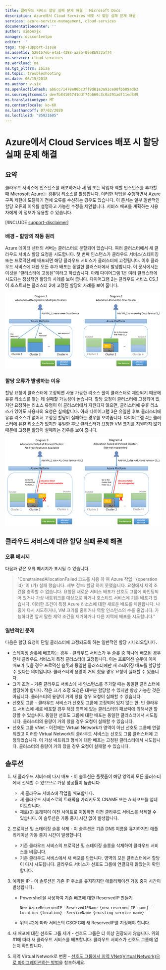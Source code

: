 ```yaml
---
title: 클라우드 서비스 할당 실패 문제 해결 | Microsoft Docs
description: Azure에서 Cloud Services 배포 시 할당 실패 문제 해결
services: azure-service-management, cloud-services
documentationcenter: ''
author: simonxjx
manager: dcscontentpm
editor: ''
tags: top-support-issue
ms.assetid: 529157eb-e4a1-4388-aa2b-09e8b923af74
ms.service: cloud-services
ms.workload: na
ms.tgt_pltfrm: ibiza
ms.topic: troubleshooting
ms.date: 06/15/2018
ms.author: v-six
ms.openlocfilehash: ab6cc71478e80bc3ff9d81a3a91ce90fbb09adb3
ms.sourcegitcommit: dee7b84104741ddf74b660c3c0a291adf11ed349
ms.translationtype: MT
ms.contentlocale: ko-KR
ms.lasthandoff: 07/02/2020
ms.locfileid: "85921605"
---
```

# <a name="troubleshooting-allocation-failure-when-you-deploy-cloud-services-in-azure"></a>Azure에서 Cloud Services 배포 시 할당 실패 문제 해결
## <a name="summary"></a>요약
클라우드 서비스에 인스턴스를 배포하거나 새 웹 또는 작업자 역할 인스턴스를 추가할 때 Microsoft Azure는 컴퓨팅 리소스를 할당합니다. 이러한 작업을 수행하면서 Azure 구독 제한에 도달하기 전에 오류를 수신하는 경우도 있습니다. 이 문서는 일부 일반적인 할당 오류의 이유를 설명하고 가능한 수정을 제안합니다. 서비스 배포를 계획하는 사용자에게 이 정보가 유용할 수 있습니다.

[!INCLUDE [support-disclaimer](../../includes/support-disclaimer.md)]

### <a name="background--how-allocation-works"></a>배경 – 할당의 작동 원리
Azure 데이터 센터의 서버는 클러스터로 분할되어 있습니다. 여러 클러스터에서 새 클라우드 서비스 할당 요청을 시도합니다. 첫 번째 인스턴스가 클라우드 서비스(스테이징 또는 프로덕션)에 배포되면 해당 클라우드 서비스가 클러스터에 고정됩니다. 이후 클라우드 서비스에 대한 모든 추가 배포는 동일한 클러스터에서 발생합니다. 이 문서에서는 이것을 “클러스터에 고정된”이라고 하겠습니다. 아래 다이어그램 1은 여러 클러스터에 시도되는 정상적인 할당의 사례를 보여 줍니다. 다이어그램 2는 클라우드 서비스 CS_1이 호스트되는 클러스터 2에 고정된 할당의 사례를 보여 줍니다.

![할당 다이어그램](./media/cloud-services-allocation-failure/Allocation1.png)

### <a name="why-allocation-failure-happens"></a>할당 오류가 발생하는 이유
할당 요청이 클러스터에 고정되면 사용 가능한 리소스 풀이 클러스터로 제한되기 때문에 유휴 리소스를 찾는 데 실패할 가능성이 높습니다. 할당 요청이 클러스터에 고정되어 있지만 요청하는 리소스 유형이 이 클러스터에서 지원되지 않으면, 클러스터에 유휴 리소스가 있어도 사용자의 요청은 실패합니다. 아래 다이어그램 3은 유일한 후보 클러스터에 유휴 리소스가 없어서 고정된 할당이 실패하는 경우를 보여줍니다. 다이어그램 4는 클러스터에 유휴 리소스가 있지만 유일한 후보 클러스터가 요청한 VM 크기를 지원하지 않기 때문에 고정된 할당이 실패하는 경우를 보여 줍니다.

![고정된 할당 오류](./media/cloud-services-allocation-failure/Allocation2.png)

## <a name="troubleshooting-allocation-failure-for-cloud-services"></a>클라우드 서비스에 대한 할당 실패 문제 해결
### <a name="error-message"></a>오류 메시지
다음과 같은 오류 메시지가 표시될 수 있습니다.

> "ConstrainedAllocationFailed 코드를 사용 하 여 Azure 작업 ' {operation id} '이 (가) 실패 했습니다. 세부 정보: 할당 하지 못했습니다. 요청에서 제약 조건을 충족할 수 없습니다. 요청된 새로운 서비스 배포가 선호도 그룹에 바인딩되어 있거나 가상 네트워크를 대상으로 하거나 호스티드 서비스에 기존 배포가 있습니다. 이러한 조건이 특정 Azure 리소스에 대한 새로운 배포를 제한합니다. 나중에 다시 시도하거나, VM 크기를 줄이거나 역할 인스턴스의 수를 줄입니다. 가능하다면 앞서 말한 제약 조건을 제거하거나 다른 지역에 배포를 시도합니다.”

### <a name="common-issues"></a>일반적인 문제
다음은 할당 요청이 단일 클러스터에 고정되도록 하는 일반적인 할당 시나리오입니다.

* 스테이징 슬롯에 배포하는 경우 - 클라우드 서비스가 두 슬롯 중 하나에 배포된 경우 전체 클라우드 서비스가 특정 클러스터에 고정됩니다.  이는 프로덕션 슬롯에 이미 배포가 있을 경우 프로덕션 슬롯과 동일한 클러스터에만 새 스테이징 배포를 할당할 수 있다는 의미입니다. 클러스터의 용량이 거의 찼을 경우 요청이 실패할 수 있습니다.
* 크기 조정 - 기존 클라우드 서비스에 새 인스턴스를 추가할 때는 동일한 클러스터에 할당해야 합니다.  작은 크기 조정 요청은 대부분 할당할 수 있지만 항상 가능한 것은 아닙니다. 클러스터의 용량이 거의 찼을 경우 요청이 실패할 수 있습니다.
* 선호도 그룹 - 클라우드 서비스가 선호도 그룹에 고정되어 있지 않는 한, 빈 클라우드 서비스에 새로 배포할 경우 해당 영역에 있는 클러스터의 패브릭에 의해서만 할당할 수 있습니다. 동일한 선호도 그룹에 대한 배포는 동일한 클러스터에서 시도됩니다. 클러스터의 용량이 거의 찼을 경우 요청이 실패할 수 있습니다.
* 선호도 그룹 vNet - 이전에는 Virtual Network가 영역이 아닌 선호도 그룹에 연결되었고 이러한 Virtual Network의 클라우드 서비스는 선호도 그룹 클러스터에 고정되었습니다. 이 가상 네트워크 형식에 대한 배포는 고정된 클러스터에서 시도됩니다. 클러스터의 용량이 거의 찼을 경우 요청이 실패할 수 있습니다.

## <a name="solutions"></a>솔루션
1. 새 클라우드 서비스에 다시 배포 - 이 솔루션은 플랫폼이 해당 영역의 모든 클러스터에서 선택할 수 있으므로 가장 성공률이 높습니다.

   * 새 클라우드 서비스에 작업을 배포합니다.  
   * 새 클라우드 서비스로의 트래픽을 가리키도록 CNAME 또는 A 레코드를 업데이트합니다.
   * 제로(0) 트래픽이 이전 사이트로 이동하면 이전 클라우드 서비스를 삭제할 수 있습니다. 이 솔루션은 가동 중지 시간 없이 발생합니다.
2. 프로덕션 및 스테이징 슬롯 삭제 - 이 솔루션은 기존 DNS 이름을 유지하지만 애플리케이션 가동 중지 시간이 발생합니다.

   * 기존 클라우드 서비스의 프로덕션 및 스테이징 슬롯을 삭제하여 클라우드 서비스를 비웁니다.
   * 기존 클라우드 서비스에서 새 배포를 만듭니다. 영역의 모든 클러스터에서 할당이 다시 시도됩니다. 클라우드 서비스가 선호도 그룹에 연결되지 않았는지 확인합니다.
3. 예약된 IP - 이 솔루션은 기존 IP 주소를 유지하지만 애플리케이션 가동 중지 시간이 발생합니다.  

   * Powershell을 사용하여 기존 배포에 대한 ReservedIP 만들기

     ```
     New-AzureReservedIP -ReservedIPName {new reserved IP name} -Location {location} -ServiceName {existing service name}
     ```
   * 위의 #2에 따라 서비스의 CSCFG에 새 ReservedIP를 지정해야 합니다.
4. 새 배포에 대한 선호도 그룹 제거 - 선호도 그룹은 더 이상 권장되지 않습니다. 위의 #1에 따라 새 클라우드 서비스를 배포합니다. 클라우드 서비스가 선호도 그룹에 없는지 확인합니다.
5. 지역 Virtual Network로 변환 - [선호도 그룹에서 지역 VNet(Virtual Network)으로 마이그레이션하는 방법](../virtual-network/virtual-networks-migrate-to-regional-vnet.md)을 참조하세요.
